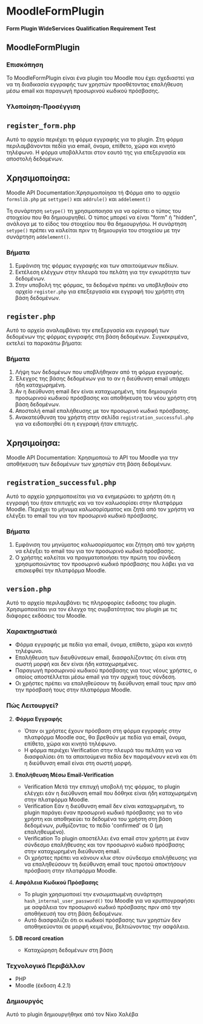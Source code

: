# MoodleFormPlugin
#### Form Plugin WideServices Qualification Requirement Test
## MoodleFormPlugin


### Επισκόπηση

Το MoodleFormPlugin είναι ένα plugin του Moodle που έχει σχεδιαστεί για να τη διαδικασία εγγραφής των χρηστών προσθέτοντας επαλήθευση μέσω email και παραγωγή προσωρινού κωδικού πρόσβασης.
### Υλοποίηση-Προσέγγιση

## `register_form.php`

Αυτό το αρχείο περιέχει τη φόρμα εγγραφής για το plugin. Στη φόρμα περιλαμβάνονται πεδία για email, όνομα, επίθετο, χώρα και κινητό τηλέφωνο. Η φόρμα υποβάλλεται στον εαυτό της για επεξεργασία και αποστολή δεδομένων.

## Xρησιμοποίησα:
Moodle API Documentation:Χρησιμοιποίησα τή Φόρμα απο το αρχείο `formslib.php`
με `settype()` και `addrule()` και `addelement()`

Τη συνάρτηση `setype()` τη χρησιμοποιησα για να ορίστει ο τύπος του στοιχείου που θα δημιουργηθεί. Ο τύπος μπορεί να είναι "form" ή "hidden", ανάλογα με το είδος του στοιχείου που θα δημιουργήσω. Η συνάρτηση `setype()` πρέπει να καλείται πριν τη δημιουργία του στοιχείου με την συνάρτηση `addelement()`.


### Βήματα

1. Εμφάνιση της φόρμας εγγραφής και των απαιτούμενων πεδίων.
2. Εκτέλεση ελέγχων στην πλευρά του πελάτη για την εγκυρότητα των δεδομένων.
3. Στην υποβολή της φόρμας, τα δεδομένα πρέπει να υποβληθούν στο αρχείο `register.php` για επεξεργασία και εγγραφή του χρήστη στη βάση δεδομένων.

## `register.php`

Αυτό το αρχείο αναλαμβάνει την επεξεργασία και εγγραφή των δεδομένων της φόρμας εγγραφής στη βάση δεδομένων. Συγκεκριμένα, εκτελεί τα παρακάτω βήματα:

### Βήματα

1. Λήψη των δεδομένων που υποβλήθηκαν από τη φόρμα εγγραφής.
2. Έλεγχος της βάσης δεδομένων για το αν η διεύθυνση email υπάρχει ήδη καταχωρημένη.
3. Αν η διεύθυνση email δεν είναι καταχωρημένη, τότε δημιουργία προσωρινού κωδικού πρόσβασης και αποθήκευση του νέου χρήστη στη βάση δεδομένων.
4. Αποστολή email επαλήθευσης με τον προσωρινό κωδικό πρόσβασης.
5. Ανακατεύθυνση του χρήστη στην σελίδα `registration_successful.php` για να ειδοποιηθεί ότι η εγγραφή ήταν επιτυχής.


## Χρησιμοίησα:
Moodle API Documentation: Χρησιμοποιώ το API του Moodle για την αποθήκευση των δεδομένων των χρηστών στη βάση δεδομένων. 

## `registration_successful.php`

Αυτό το αρχείο χρησιμοποιείται για να ενημερώσει το χρήστη ότι η εγγραφή του ήταν επιτυχής και να τον καλωσορίσει στην πλατφόρμα Moodle. Περιέχει το μήνυμα καλωσορίσματος και ζητά από τον χρήστη να ελέγξει το email του για τον προσωρινό κωδικό πρόσβασης.


### Βήματα

1. Εμφάνιση του μηνύματος καλωσορίσματος και ζήτηση από τον χρήστη να ελέγξει το email του για τον προσωρινό κωδικό πρόσβασης.
2. Ο χρήστης καλείται να πραγματοποιήσει την πρώτη του σύνδεση χρησιμοποιώντας τον προσωρινό κωδικό πρόσβασης που λάβει για να επισκεφθεί την πλατφόρμα Moodle.

## `version.php`

Αυτό το αρχείο περιλαμβάνει τις πληροφορίες έκδοσης του plugin. Χρησιμοποιείται για τον έλεγχο της συμβατότητας του plugin με τις διάφορες εκδόσεις του Moodle.


### Χαρακτηριστικά

- Φόρμα εγγραφής με πεδία για email, όνομα, επίθετο, χώρα και κινητό τηλέφωνο.
- Επαλήθευση των διευθύνσεων email, διασφαλίζοντας ότι είναι στη σωστή μορφή και δεν είναι ήδη καταχωρημένες.
- Παραγωγή προσωρινού κωδικού πρόσβασης για τους νέους χρήστες, ο οποίος αποστέλλεται μέσω email για την αρχική τους σύνδεση.
- Οι χρήστες πρέπει να επαληθεύσουν τη διεύθυνση email τους πριν από την πρόσβασή τους στην πλατφόρμα Moodle.

### Πώς Λειτουργεί?
2. **Φόρμα Εγγραφής**

   - Όταν οι χρήστες έχουν πρόσβαση στη φόρμα εγγραφής στην πλατφόρμα Moodle σας, θα βρεθούν με πεδία για email, όνομα, επίθετο, χώρα και κινητό τηλέφωνο.
   - Η φόρμα περιέχει Verification στην πλευρά του πελάτη για να διασφαλίσει ότι τα απαιτούμενα πεδία δεν παραμένουν κενά και ότι η διεύθυνση email είναι στη σωστή μορφή.

3. **Επαλήθευση Μέσω Email-Verification**

   - Verification Μετά την επιτυχή υποβολή της φόρμας, το plugin ελέγχει εάν η διεύθυνση email που δόθηκε είναι ήδη καταχωρημένη στην πλατφόρμα Moodle.
   - Verification Εάν η διεύθυνση email δεν είναι καταχωρημένη, το plugin παράγει έναν προσωρινό κωδικό πρόσβασης για το νέο χρήστη και αποθηκεύει τα δεδομένα του χρήστη    στη βάση δεδομένων, ρυθμίζοντας το πεδίο 'confirmed' σε 0 (μη επαληθευμένο).
   - Verification Το plugin αποστέλλει ένα email στον χρήστη με έναν σύνδεσμο επαλήθευσης και τον προσωρινό κωδικό πρόσβασης στην καταχωρημένη διεύθυνση email.
   - Οι χρήστες πρέπει να κάνουν κλικ στον σύνδεσμο επαλήθευσης για να επαληθεύσουν τη διεύθυνση email τους προτού αποκτήσουν πρόσβαση στην πλατφόρμα Moodle.
   

4. **Ασφάλεια Κωδικού Πρόσβασης**

   - Το plugin χρησιμοποιεί την ενσωματωμένη συνάρτηση `hash_internal_user_password()` του Moodle για να κρυπτογραφήσει με ασφάλεια τον προσωρινό κωδικό πρόσβασης πριν από την αποθήκευσή του στη βάση δεδομένων.
   - Αυτό διασφαλίζει ότι οι κωδικοί πρόσβασης των χρηστών δεν αποθηκεύονται σε μορφή κειμένου, βελτιώνοντας την ασφάλεια.
     
5. **DB record creation**
   - Καταχώρηση δεδομένων στη βάση

### Τεχνολογικό Περιβάλλον

- PHP
- Moodle (έκδοση 4.2.1)

### Δημιουργός

Αυτό το plugin δημιουργήθηκε από τον Νίκο Χαλέβα




